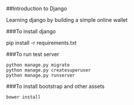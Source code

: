 ##Introduction to Django

Learning django by building a simple online wallet

###To install django
   
   pip install -r requirements.txt

###To run test server

    python manage.py migrate
    python manage.py createsuperuser
    python manage.py runserver

###To install bootstrap and other assets
    
    bower install
